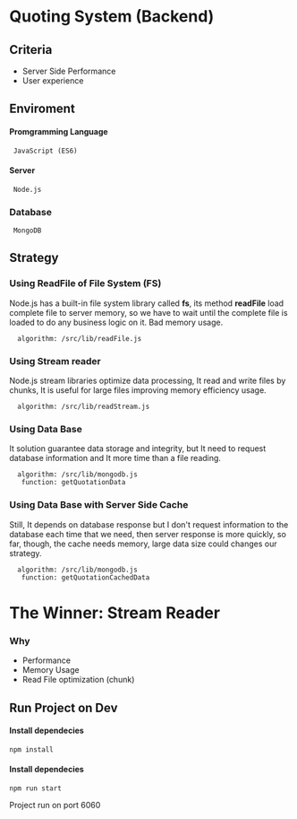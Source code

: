 # Quoting System (Backend)

## Criteria
- Server Side Performance
- User experience

## Enviroment

  #### Promgramming Language
     JavaScript (ES6)

  #### Server
     Node.js 

  ### Database
     MongoDB

## Strategy

### Using ReadFile of File System (FS)
Node.js has a built-in file system library called **fs**, its method **readFile** load complete file to server memory, so we have to wait until the complete file is loaded to do any business logic on it. Bad memory usage.
```
  algorithm: /src/lib/readFile.js
```
### Using Stream reader
Node.js stream libraries optimize data processing, It read and write files by chunks, It is useful for large files improving memory efficiency usage.
```
  algorithm: /src/lib/readStream.js
```
### Using Data Base
It solution guarantee data storage and integrity, but It need to request database information and It more time than a file reading.  
```
  algorithm: /src/lib/mongodb.js
   function: getQuotationData
```

### Using Data Base with Server Side Cache
Still, It depends on database response but I don't request information to the database each time that we need, then server response is more quickly, so far, though, the cache needs memory, large data size could changes our strategy.
```
  algorithm: /src/lib/mongodb.js
   function: getQuotationCachedData 
```

# The Winner: Stream Reader
### Why
  - Performance
  - Memory Usage
  - Read File optimization (chunk) 

## Run Project on Dev
#### Install dependecies
```
npm install
```

#### Install dependecies
```
npm run start
```
Project run on port 6060


